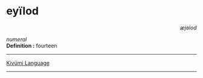 
# eyïlod

<div align="right"><i>æjɞlod</i></div>

*numeral*  
**Definition :** fourteen  

---

[Kivümi Language](../README.md)

---
